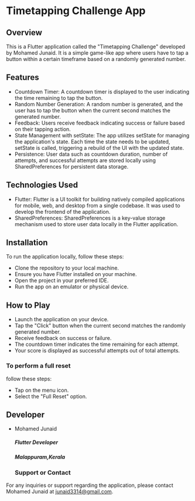 # Timetapping Challenge App
## Overview
This is a Flutter application called the "Timetapping Challenge" developed by Mohamed Junaid. It is a simple game-like app where users have to tap a button within a certain timeframe based on a randomly generated number.

## Features
* Countdown Timer: A countdown timer is displayed to the user indicating the time remaining to tap the button.
* Random Number Generation: A random number is generated, and the user has to tap the button when the current second matches the generated number.
* Feedback: Users receive feedback indicating success or failure based on their tapping action.
* State Management with setState: The app utilizes setState for managing the application's state. Each time the state needs to be updated, setState is called, triggering a rebuild of the UI with the updated state.
* Persistence: User data such as countdown duration, number of attempts, and successful attempts are stored locally using SharedPreferences for persistent data storage.

## Technologies Used
* Flutter: Flutter is a UI toolkit for building natively compiled applications for mobile, web, and desktop from a single codebase. It was used to develop the frontend of the application.
* SharedPreferences: SharedPreferences is a key-value storage mechanism used to store user data locally in the Flutter application.

## Installation
To run the application locally, follow these steps:
* Clone the repository to your local machine.
* Ensure you have Flutter installed on your machine.
* Open the project in your preferred IDE.
* Run the app on an emulator or physical device.

## How to Play 
- Launch the application on your device.
- Tap the "Click" button when the current second matches the randomly generated number.
- Receive feedback on success or failure.
- The countdown timer indicates the time remaining for each attempt.
- Your score is displayed as successful attempts out of total attempts.

### To perform a full reset
follow these steps:
   - Tap on the menu icon.
   - Select the "Full Reset" option.

## Developer
* Mohamed Junaid
  ##### Flutter Developer
  ##### Malappuram,Kerala

  ### Support or Contact
For any inquiries or support regarding the application, please contact Mohamed Junaid at junaid3314@gmail.com.

